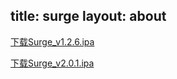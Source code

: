 title: surge
layout: about
---

[下载Surge_v1.2.6.ipa](Surge_v1.2.6.ipa)

[下载Surge_v2.0.1.ipa](Surge_v2.0.1.ipa)